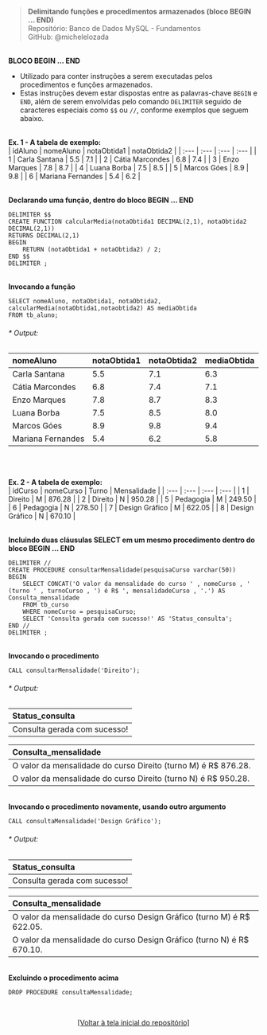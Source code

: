 > **Delimitando funções e procedimentos armazenados (bloco BEGIN ... END)**  
> Repositório: Banco de Dados MySQL - Fundamentos  
> GitHub: @michelelozada
&nbsp;
     
&nbsp;  
**BLOCO BEGIN ... END**  
- Utilizado para conter instruções a serem executadas pelos procedimentos e funções armazenados.
- Estas instruções devem estar dispostas entre as palavras-chave `BEGIN` e `END`, além de serem envolvidas pelo comando `DELIMITER` seguido de caracteres especiais como `$$` ou `//`, conforme exemplos que seguem abaixo.
&nbsp;
     
&nbsp;  
**Ex. 1 - A tabela de exemplo:**  
| idAluno | nomeAluno         | notaObtida1 | notaObtida2 |
| :---    | :---              | :---        | :---        |
| 1	      | Carla Santana	  | 5.5	        | 7.1         |
| 2	      | Cátia Marcondes	  | 6.8	        | 7.4         |
| 3	      | Enzo Marques	  | 7.8	        | 8.7         |
| 4	      | Luana Borba	      | 7.5	        | 8.5         | 
| 5	      | Marcos Góes	      | 8.9	        | 9.8         |
| 6	      | Mariana Fernandes |	5.4	        | 6.2         |

&nbsp;
&nbsp;    
**Declarando uma função, dentro do bloco BEGIN ... END**
```mysql
DELIMITER $$ 
CREATE FUNCTION calcularMedia(notaObtida1 DECIMAL(2,1), notaObtida2 DECIMAL(2,1))
RETURNS DECIMAL(2,1)
BEGIN   
	RETURN (notaObtida1 + notaObtida2) / 2;
END $$
DELIMITER ;
```
&nbsp;
&nbsp;  
**Invocando a função**
```mysql
SELECT nomeAluno, notaObtida1, notaObtida2, calcularMedia(notaObtida1,notaobtida2) AS mediaObtida
FROM tb_aluno;
````
###### * Output:  
| nomeAluno         | notaObtida1   | notaObtida2 | mediaObtida |
| :---              | :---          | :---        | :---        |
| Carla Santana	    | 5.5	        | 7.1         | 6.3			|
| Cátia Marcondes   | 6.8	        | 7.4         | 7.1			|
| Enzo Marques	    | 7.8	        | 8.7         | 8.3			|
| Luana Borba	    | 7.5	        | 8.5         | 8.0			|
| Marcos Góes	    | 8.9	        | 9.8         | 9.4			|
| Mariana Fernandes | 5.4	        | 6.2         | 5.8			|

&nbsp;
     
&nbsp;  
**Ex. 2 - A tabela de exemplo:**  
| idCurso | nomeCurso 	   | Turno | Mensalidade |
| :---    | :---      	   | :---  | :---        |
| 1       | Direito        | M     | 876.28      |
| 2       | Direito        | N     | 950.28      |
| 5       | Pedagogia      | M     | 249.50      |
| 6       | Pedagogia      | N     | 278.50      |
| 7       | Design Gráfico | M     | 622.05      |
| 8       | Design Gráfico | N     | 670.10      |

&nbsp;
&nbsp;    
**Incluindo duas cláusulas SELECT em um mesmo procedimento dentro do bloco BEGIN ... END**
```mysql
DELIMITER //  
CREATE PROCEDURE consultarMensalidade(pesquisaCurso varchar(50))
BEGIN
	SELECT CONCAT('O valor da mensalidade do curso ' , nomeCurso , ' (turno ' , turnoCurso , ') é R$ ', mensalidadeCurso , '.') AS Consulta_mensalidade
	FROM tb_curso
	WHERE nomeCurso = pesquisaCurso;
	SELECT 'Consulta gerada com sucesso!' AS 'Status_consulta';
END //
DELIMITER ;  
```
&nbsp;
&nbsp;  
**Invocando o procedimento**
```mysql
CALL consultarMensalidade('Direito');
```
###### * Output:  
| Status_consulta              |
| :---                         |
| Consulta gerada com sucesso! |

| Consulta_mensalidade                                           |
| :---                                                           |
| O valor da mensalidade do curso Direito (turno M) é R$ 876.28. |
| O valor da mensalidade do curso Direito (turno N) é R$ 950.28. |

&nbsp;
&nbsp;  
**Invocando o procedimento novamente, usando outro argumento**
```mysql
CALL consultaMensalidade('Design Gráfico');
```
###### * Output:  
| Status_consulta              |
| :---                         |
| Consulta gerada com sucesso! |

| Consulta_mensalidade                                                  |
| :---                                                                  |
| O valor da mensalidade do curso Design Gráfico (turno M) é R$ 622.05. |
| O valor da mensalidade do curso Design Gráfico (turno N) é R$ 670.10. |

&nbsp;
&nbsp;    
**Excluindo o procedimento acima**
```mysql
DROP PROCEDURE consultaMensalidade;
```

&nbsp;

<div align="center">
<a href="https://github.com/michelelozada/MySQL-Study-Notes">[Voltar à tela inicial do repositório]</a>
</div>